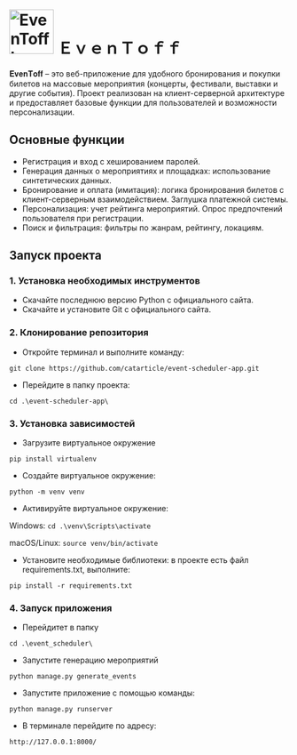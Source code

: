 # <img src="https://github.com/user-attachments/assets/bd56a16b-2dc5-4c5b-b05c-004d2020de1c" width="80" height="auto" alt="EvenToff Logo" /> ＥｖｅｎＴｏｆｆ 
𝐄𝐯𝐞𝐧𝐓𝐨𝐟𝐟 – это веб-приложение для удобного бронирования и покупки билетов на массовые мероприятия (концерты, фестивали, выставки и другие события). Проект реализован на клиент-серверной архитектуре и предоставляет базовые функции для пользователей и возможности персонализации.
## Основные функции
- Регистрация и вход с хешированием паролей.
- Генерация данных о мероприятиях и площадках: использование синтетических данных.
- Бронирование и оплата (имитация): логика бронирования билетов с клиент-серверным взаимодействием. Заглушка платежной системы.
- Персонализация: учет рейтинга мероприятий. Опрос предпочтений пользователя при регистрации.
- Поиск и фильтрация: фильтры по жанрам, рейтингу, локациям.
## Запуск проекта
### 1. Установка необходимых инструментов
- Скачайте последнюю версию Python с официального сайта.
- Скачайте и установите Git с официального сайта.
### 2. Клонирование репозитория
- Откройте терминал и выполните команду:

`git clone https://github.com/catarticle/event-scheduler-app.git`
- Перейдите в папку проекта:

`cd .\event-scheduler-app\`

### 3. Установка зависимостей
- Загрузите виртуальное окружение

`pip install virtualenv`

- Создайте виртуальное окружение:

`python -m venv venv`
- Активируйте виртуальное окружение:

Windows:
`cd .\venv\Scripts\activate`

macOS/Linux:
`source venv/bin/activate`
- Установите необходимые библиотеки: в проекте есть файл requirements.txt, выполните:

`pip install -r requirements.txt`

### 4. Запуск приложения
- Перейдитет в папку

`cd .\event_scheduler\`

- Запустите генерацию мероприятий

`python manage.py generate_events`

- Запустите приложение с помощью команды:

`python manage.py runserver`
- В терминале перейдите по адресу:
  
`http://127.0.0.1:8000/`
